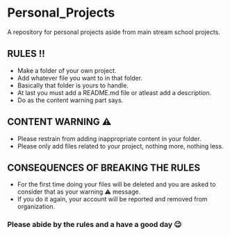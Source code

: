 # Personal_Projects
A repository for personal projects aside from main stream school projects.


## RULES ‼️
* Make a folder of your own project.
* Add whatever file you want to in that folder.
* Basically that folder is yours to handle.
* At last you must add a README.md file or atleast add a description.
* Do as the content warning part says.

## CONTENT WARNING ⚠️
* Please restrain from adding inappropriate content in your folder.
* Please only add files related to your project, nothing more, nothing less.


## CONSEQUENCES OF BREAKING THE RULES
* For the first time doing your files will be deleted and you are asked to consider that as your warning ⚠️ message.
* If you do it again, your account will be reported and removed from organization.


### Please abide by the rules and a have a good day 😉






